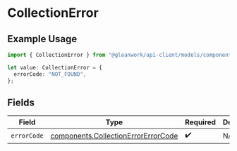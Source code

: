 # CollectionError

## Example Usage

```typescript
import { CollectionError } from "@gleanwork/api-client/models/components";

let value: CollectionError = {
  errorCode: "NOT_FOUND",
};
```

## Fields

| Field                                                                                      | Type                                                                                       | Required                                                                                   | Description                                                                                |
| ------------------------------------------------------------------------------------------ | ------------------------------------------------------------------------------------------ | ------------------------------------------------------------------------------------------ | ------------------------------------------------------------------------------------------ |
| `errorCode`                                                                                | [components.CollectionErrorErrorCode](../../models/components/collectionerrorerrorcode.md) | :heavy_check_mark:                                                                         | N/A                                                                                        |